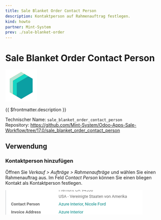 ```yaml
---
title: Sale Blanket Order Contact Person
description: Kontaktperson auf Rahmenauftrag festlegen.
kind: howto
partner: Mint-System
prev: ./sale-blanket-order
---
```

# Sale Blanket Order Contact Person
![icon_oms_box](attachments/icons_odoo_mint_system.png)

{{ $frontmatter.description }}

Technischer Name: `sale_blanket_order_contact_person`\
Repository: <https://github.com/Mint-System/Odoo-Apps-Sale-Workflow/tree/17.0/sale_blanket_order_contact_person>

## Verwendung

### Kontaktperson hinzufügen

Öffnen Sie *Verkauf > Aufträge > Rahmenaufträge* und wählen Sie einen Rahmenauftrag aus. Im Feld *Contact Person* können Sie einen bliegen Kontakt als Kontaktperson festlegen.

![](attachments/Sale%20Blanket%20Order%20Contact%20Person.png)

